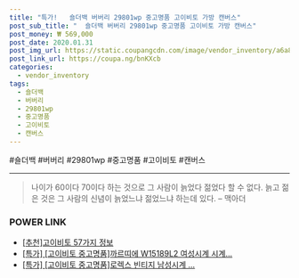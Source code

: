 ```yaml
--- 
title: "특가!   숄더백 버버리 29801wp 중고명품 고이비토 가방 캔버스" 
post_sub_title: "  숄더백 버버리 29801wp 중고명품 고이비토 가방 캔버스" 
post_money: ₩ 569,000 
post_date: 2020.01.31 
post_img_url: https://static.coupangcdn.com/image/vendor_inventory/a6a8/ac3933c0d879b82ba06d706ff906982addc357031db908ef87c237c4891d.jpg 
post_link_url: https://coupa.ng/bnKXcb 
categories: 
  - vendor_inventory 
tags: 
  - 숄더백 
  - 버버리 
  - 29801wp 
  - 중고명품 
  - 고이비토 
  - 캔버스 
--- 
```

  #숄더백 #버버리 #29801wp #중고명품 #고이비토 #캔버스 
<hr> 

> 나이가 60이다 70이다 하는 것으로 그 사람이 늙었다 젊었다 할 수 없다. 늙고 젊은 것은 그 사람의 신념이 늙었느냐 젊었느냐 하는데 있다. – 맥아더 


### POWER LINK

* <a href="https://blog.naver.com/fasyy4321/221791200011" target="_blank">[추천]고이비토 57가지 정보</a>
* <a href="https://blog.naver.com/sakai111/221787001004" target="_blank">[특가] [고이비토 중고명품]까르띠에 W15189L2 여성시계 시계...</a>
* <a href="https://blog.naver.com/sakai111/221787007186" target="_blank">[특가] [고이비토 중고명품]로렉스 빈티지 남성시계 ...</a>
